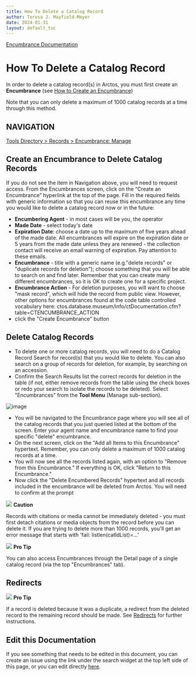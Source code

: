 ```yaml
---
title: How To Delete a Catalog Record
author: Teresa J. Mayfield-Meyer
date: 2024-01-31
layout: default_toc
---
```


[Encumbrance Documentation](https://handbook.arctosdb.org/documentation/encumbrance)

# How To Delete a Catalog Record

In order to delete a catalog record(s) in Arctos, you must first create an **Encumbrance** (see [How to Create an Encumbrance](https://handbook.arctosdb.org/how_to/How-to-Create-an-Encumbrance.html))

Note that you can only delete a maximum of 1000 catalog records at a time through this method.

## NAVIGATION
[Tools Directory > Records > Encumbrance: Manage](https://arctos.database.museum/Encumbrances.cfm)

## Create an Encumbrance to Delete Catalog Records

If you do not see the item in Navigation above, you will need to request access. From the Encumbrances screen, click on the “Create an Encumbrance” hyperlink at the top of the page. Fill in the required fields with generic information so that you can reuse this encumbrance any time you would like to delete a catalog record now or in the future:
* **Encumbering Agent** - in most cases will be you, the operator
* **Made Date** - select today's date
* **Expiration Date**: choose a date up to the maximum of five years ahead of the made date. All encumbrances will expire on the expiration date or 5 years from the made date unless they are renewed - the collection contact will receive an email warning of expiration. Pay attention to these emails.
* **Encumbrance** - title with a generic name (e.g."delete records" or "duplicate records for deletion"); choose something that you will be able to search on and find later. Remember that you can create many different encumbrances, so it is OK to create one for a specific project.
* **Encumbrance Action** - For deletion purposes, you will want to choose "mask record", which will hide the record from public view. However, other options for encumbrances found at the code table controlled vocabulary here:
ctos.database.museum/info/ctDocumentation.cfm?table=CTENCUMBRANCE_ACTION
* click the "Create Encumbrance" button

## Delete Catalog Records

* To delete one or more catalog records, you will need to do a Catalog Record Search for record(s) that you would like to delete. You can also search on a group of records for deletion, for example, by searching on an accession.
* Confirm the Search Results list the correct records for deletion in the table (if not, either remove records from the table using the check boxes or redo your search to isolate the records to be deleted). Select "Encumbrances" from the **Tool Menu** (Manage sub-section).

![image](https://github.com/ArctosDB/documentation-wiki/assets/11336485/fe9e7565-6de0-4725-a28f-cb28f26ae4b0)

* You will be navigated to the Encumbrance page where you will see all of the catalog records that you just queried listed at the bottom of the screen. Enter your agent name and encumbrance name to find your specific "delete" encumbrance.
* On the next screen, click on the "Add all Items to this Encumbrance" hypertext. Remember, you can only delete a maximum of 1000 catalog records at a time.
* You will now see all the records listed again, with an option to "Remove from this Encumbrance." If everything is OK, click "Return to this Encumbrance."
* Now click the "Delete Encumbered Records" hypertext and all records included in the encumbrance will be deleted from Arctos. You will need to confirm at the prompt  

![](https://raw.githubusercontent.com/ArctosDB/documentation-wiki/gh-pages/tutorial_images/Bear%20Caution.jpg) **Caution**

Records with citations or media cannot be immediately deleted - you must first detach citations or media objects from the record before you can delete it. If you are trying to delete more than 1000 records, you'll get an error message that starts with 'fail: listlen(catIdList)=...'

![](https://raw.githubusercontent.com/ArctosDB/documentation-wiki/gh-pages/tutorial_images/Bear%20Pro.jpg) **Pro Tip**

You can also access Encumbrances through the Detail page of a single catalog record (via the top "Encumbrances" tab).

## Redirects

![](https://raw.githubusercontent.com/ArctosDB/documentation-wiki/gh-pages/tutorial_images/Bear%20Pro.jpg) **Pro Tip**

If a record is deleted because it was a duplicate, a redirect from the deleted record to the remaining record should be made. See [Redirects](https://handbook.arctosdb.org/documentation/redirect.html) for further instructions.

## Edit this Documentation

If you see something that needs to be edited in this document, you can create an issue using the link under the search widget at the top left side of this page, or you can edit directly <a href="https://github.com/ArctosDB/documentation-wiki/edit/gh-pages/_how_to/How-to-Delete-Specimen-Records.markdown" target="_blank">here</a>.
